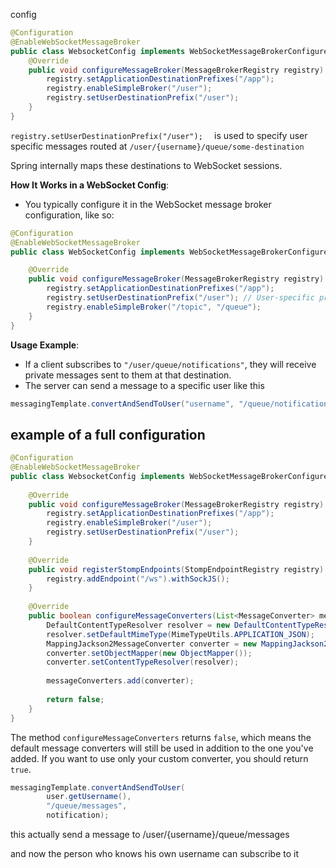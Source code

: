config
```java
@Configuration  
@EnableWebSocketMessageBroker  
public class WebsocketConfig implements WebSocketMessageBrokerConfigurer {   
    @Override  
    public void configureMessageBroker(MessageBrokerRegistry registry) {  
        registry.setApplicationDestinationPrefixes("/app");  
        registry.enableSimpleBroker("/user");  
        registry.setUserDestinationPrefix("/user");  
    }  
}
```

`registry.setUserDestinationPrefix("/user");  `
is used to specify user specific messages
routed at `/user/{username}/queue/some-destination`

Spring internally maps these destinations to WebSocket sessions.

**How It Works in a WebSocket Config**:

- You typically configure it in the WebSocket message broker configuration, like so:
```java
@Configuration
@EnableWebSocketMessageBroker
public class WebSocketConfig implements WebSocketMessageBrokerConfigurer {

    @Override
    public void configureMessageBroker(MessageBrokerRegistry registry) {
        registry.setApplicationDestinationPrefixes("/app");
        registry.setUserDestinationPrefix("/user"); // User-specific prefix
        registry.enableSimpleBroker("/topic", "/queue");
    }
}
```

**Usage Example**:

- If a client subscribes to `"/user/queue/notifications"`, they will receive private messages sent to them at that destination.
- The server can send a message to a specific user like this
```java
messagingTemplate.convertAndSendToUser("username", "/queue/notifications", payload);
```

## example of a full configuration

```java
@Configuration  
@EnableWebSocketMessageBroker  
public class WebsocketConfig implements WebSocketMessageBrokerConfigurer {  
  
    @Override  
    public void configureMessageBroker(MessageBrokerRegistry registry) {  
        registry.setApplicationDestinationPrefixes("/app");  
        registry.enableSimpleBroker("/user");  
        registry.setUserDestinationPrefix("/user");  
    }  
  
    @Override  
    public void registerStompEndpoints(StompEndpointRegistry registry) {  
        registry.addEndpoint("/ws").withSockJS();  
    }  
  
    @Override  
    public boolean configureMessageConverters(List<MessageConverter> messageConverters) {  
        DefaultContentTypeResolver resolver = new DefaultContentTypeResolver();  
        resolver.setDefaultMimeType(MimeTypeUtils.APPLICATION_JSON);  
        MappingJackson2MessageConverter converter = new MappingJackson2MessageConverter();  
        converter.setObjectMapper(new ObjectMapper());  
        converter.setContentTypeResolver(resolver);  
  
        messageConverters.add(converter);  
  
        return false;  
    }  
}
```

The method `configureMessageConverters` returns `false`, which means the default message converters will still be used in addition to the one you've added. If you want to use only your custom converter, you should return `true`.

```java
messagingTemplate.convertAndSendToUser(  
        user.getUsername(),  
        "/queue/messages",  
        notification);
```

this actually send a message to /user/{username}/queue/messages

and now the person who knows his own username can subscribe to it